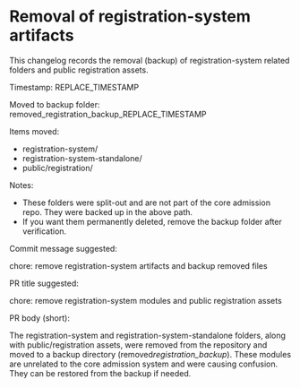 # Removal of registration-system artifacts

This changelog records the removal (backup) of registration-system related folders and public registration assets.

Timestamp: REPLACE_TIMESTAMP

Moved to backup folder: removed_registration_backup_REPLACE_TIMESTAMP

Items moved:

- registration-system/
- registration-system-standalone/
- public/registration/

Notes:

- These folders were split-out and are not part of the core admission repo. They were backed up in the above path.
- If you want them permanently deleted, remove the backup folder after verification.

Commit message suggested:

chore: remove registration-system artifacts and backup removed files

PR title suggested:

chore: remove registration-system modules and public registration assets

PR body (short):

The registration-system and registration-system-standalone folders, along with public/registration assets, were removed from the repository and moved to a backup directory (removed*registration_backup*<timestamp>). These modules are unrelated to the core admission system and were causing confusion. They can be restored from the backup if needed.
